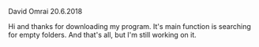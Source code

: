 David Omrai 20.6.2018

Hi and thanks for downloading my program. It's main function is searching for empty folders. And that's all, but I'm still working on it.
